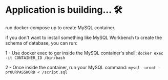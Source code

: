 # Application is building... 🛠️

run docker-compose up to create MySQL container.

if you don't want to install something like MySQL Workbench to create the
schema of database, you can run: 

1 - Use docker exec to ger inside the MySQL container's shell:
`docker exec -it CONTAINER_ID /bin/bash` 

2 - Once inside the container, run your MySQL command:
`mysql -uroot -pYOURPASSWORD < /script.sql`

